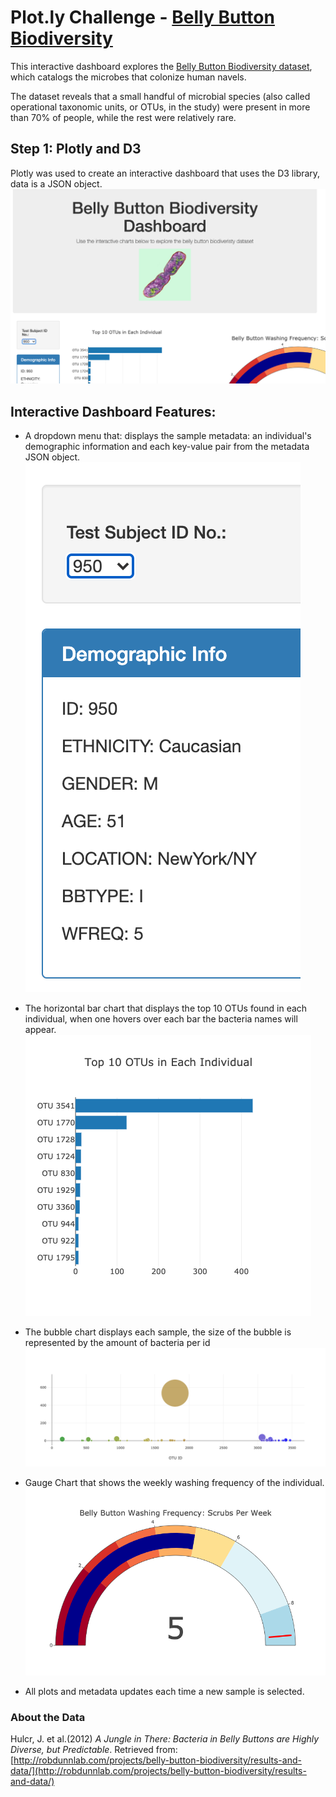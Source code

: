 
# Plot.ly Challenge - [Belly Button Biodiversity](https://lrios215.github.io/plot.ly_challenge/StarterCode/index.html/)

This interactive dashboard explores the [Belly Button Biodiversity dataset](http://robdunnlab.com/projects/belly-button-biodiversity/), which catalogs the microbes that colonize human navels.

The dataset reveals that a small handful of microbial species (also called operational taxonomic units, or OTUs, in the study) were present in more than 70% of people, while the rest were relatively rare.

## Step 1: Plotly and D3

Plotly was used to create an interactive dashboard that uses the D3 library, data is a JSON object.
![Interactive Dashboard](images/dashboard.png)

## Interactive Dashboard Features:

* A dropdown menu that: displays the sample metadata: an individual's demographic information and each key-value pair from the metadata JSON object.
![Dropdown Menu Displaying Demographic Information](images/dropdown.png)

* The horizontal bar chart that displays the top 10 OTUs found in each individual, when one hovers over each bar the bacteria names will appear.
![Bar Chart](images/barplot.png)

* The bubble chart displays each sample, the size of the bubble is represented by the amount of bacteria per id
![Bubble Chart](images/bubble_chart.png)

* Gauge Chart that shows the weekly washing frequency of the individual.
![Gauge Chart](images/gauge.png)

* All plots and metadata updates each time a new sample is selected.

### About the Data

Hulcr, J. et al.(2012) _A Jungle in There: Bacteria in Belly Buttons are Highly Diverse, but Predictable_. Retrieved from: [http://robdunnlab.com/projects/belly-button-biodiversity/results-and-data/](http://robdunnlab.com/projects/belly-button-biodiversity/results-and-data/)
